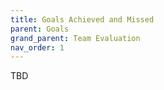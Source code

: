 ```yaml
---
title: Goals Achieved and Missed
parent: Goals
grand_parent: Team Evaluation
nav_order: 1
---
```


TBD